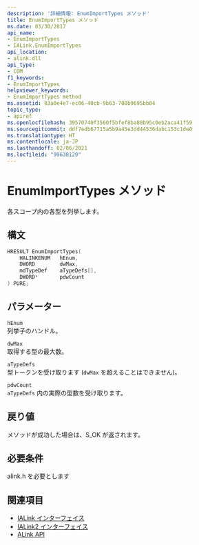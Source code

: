 ```yaml
---
description: '詳細情報: EnumImportTypes メソッド'
title: EnumImportTypes メソッド
ms.date: 03/30/2017
api_name:
- EnumImportTypes
- IALink.EnumImportTypes
api_location:
- alink.dll
api_type:
- COM
f1_keywords:
- EnumImportTypes
helpviewer_keywords:
- EnumImportTypes method
ms.assetid: 83a0e4e7-ec06-40cb-9b63-700b9695bb04
topic_type:
- apiref
ms.openlocfilehash: 39570740f3560f5bfef8ba80b95c0eb2aca41f59
ms.sourcegitcommit: ddf7edb67715a5b9a45e3dd44536dabc153c1de0
ms.translationtype: HT
ms.contentlocale: ja-JP
ms.lasthandoff: 02/06/2021
ms.locfileid: "99638120"
---
```

# <a name="enumimporttypes-method"></a>EnumImportTypes メソッド

各スコープ内の各型を列挙します。

## <a name="syntax"></a>構文

```cpp
HRESULT EnumImportTypes(
    HALINKENUM   hEnum,
    DWORD        dwMax,
    mdTypeDef    aTypeDefs[],
    DWORD*       pdwCount
) PURE;
```

## <a name="parameters"></a>パラメーター

`hEnum`\
列挙子のハンドル。

`dwMax`\
取得する型の最大数。

`aTypeDefs`\
型トークンを受け取ります (`dwMax` を超えることはできません)。

`pdwCount`\
`aTypeDefs` 内の実際の型数を受け取ります。

## <a name="return-value"></a>戻り値

メソッドが成功した場合は、S_OK が返されます。

## <a name="requirements"></a>必要条件

alink.h を必要とします

## <a name="see-also"></a>関連項目

- [IALink インターフェイス](ialink-interface.md)
- [IALink2 インターフェイス](ialink2-interface.md)
- [ALink API](index.md)
